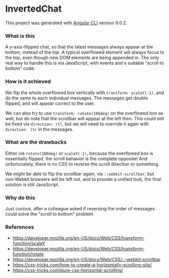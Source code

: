 # InvertedChat

This project was generated with [Angular CLI](https://github.com/angular/angular-cli) version 9.0.2.


### What is this

A y-axis-flipped chat, so that the latest messages always appear at the bottom, instead of the top. A typical overflowed element will always focus to the top, even though new DOM elements are being appended in. The only real way to handle this is via JavaScript, with events and a suitable "scroll to bottom" code.


### How is it achieved

We flip the whole overflowed box vertically with `transform: scaleY(-1)`, and do the same to each individual messages. The messages get double flipped, and will appear correct to the user.

We can also try to use `transform: rotate(180deg)` on the overflowed box as well, but do note that the scrollbar will appear at the left then. This could still be fixed via `direction: rtl`, but we will need to override it again with `direction: ltr` in the messages.


### What are the drawbacks

Either via `rotate(180deg)` or `scaleY(-1)`, because the overflowed box is essentially flipped, the scroll behavior is the complete opposite! And unfortunately, there is no CSS to reverse the scroll direction or something.

We might be able to flip the scrollbar again, via `::webkit-scrollbar`, but non-Webkit browsers will be left out, and to provide a unified look, the final solution is still JavaScript.


### Why do this

Just curious, after a colleague asked if reversing the order of messages could solve the "scroll to bottom" problem.


### References

- https://developer.mozilla.org/en-US/docs/Web/CSS/transform-function/scaleY
- https://developer.mozilla.org/en-US/docs/Web/CSS/transform-function/rotate
- https://developer.mozilla.org/en-US/docs/Web/CSS/::-webkit-scrollbar
- https://css-tricks.com/how-to-create-a-horizontally-scrolling-site/
- https://css-tricks.com/pure-css-horizontal-scrolling/
